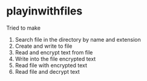 # playinwithfiles
Tried to make
  1. Search file in the directory by name and extension 
  2. Create and write to file 
  3. Read and encrypt text from file
  4. Write into the file encrypted text
  5. Read file with encrypted text
  6. Read file and decrypt text
